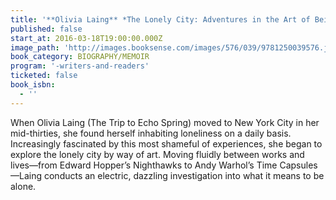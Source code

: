 ```yaml
---
title: '**Olivia Laing** *The Lonely City: Adventures in the Art of Being Alone*'
published: false
start_at: 2016-03-18T19:00:00.000Z
image_path: 'http://images.booksense.com/images/576/039/9781250039576.jpg'
book_category: BIOGRAPHY/MEMOIR
program: '-writers-and-readers'
ticketed: false
book_isbn:
  - ''
---
```


When Olivia Laing (The Trip to Echo Spring) moved to New York City in her mid-thirties, she found herself inhabiting loneliness on a daily basis. Increasingly fascinated by this most shameful of experiences, she began to explore the lonely city by way of art. Moving fluidly between works and lives—from Edward Hopper’s Nighthawks to Andy Warhol’s Time Capsules—Laing conducts an electric, dazzling investigation into what it means to be alone.